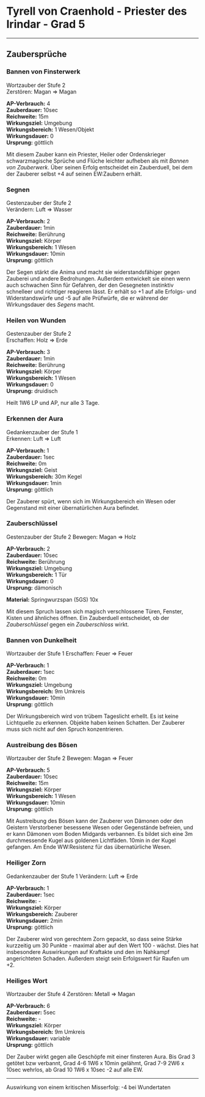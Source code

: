 # Tyrell von Craenhold - Priester des Irindar - Grad 5

---

## Zaubersprüche

### Bannen von Finsterwerk

Wortzauber der Stufe 2  
Zerstören: Magan => Magan

**AP-Verbrauch:** 4  
**Zauberdauer:** 10sec  
**Reichweite:** 15m  
**Wirkungsziel:** Umgebung  
**Wirkungsbereich:** 1 Wesen/Objekt  
**Wirkungsdauer:** 0  
**Ursprung:** göttlich

Mit diesem Zauber kann ein Priester, Heiler oder Ordenskrieger schwarzmagische Sprüche und Flüche leichter aufheben als mit _Bannen von Zauberwerk_. Über seinen Erfolg entscheidet ein Zauberduell, bei dem der Zauberer selbst +4 auf seinen EW:Zaubern erhält.

### Segnen

Gestenzauber der Stufe 2  
Verändern: Luft => Wasser

**AP-Verbrauch:** 2  
**Zauberdauer:** 1min  
**Reichweite:** Berührung  
**Wirkungsziel:** Körper  
**Wirkungsbereich:** 1 Wesen  
**Wirkungsdauer:** 10min  
**Ursprung:** göttlich

Der Segen stärkt die Anima und macht sie widerstandsfähiger gegen Zauberei und andere Bedrohungen. Außerdem entwickelt sie einen wenn auch schwachen Sinn für Gefahren, der den Gesegneten instinktiv schnelleer und richtiger reagieren lässt. Er erhält so +1 auf alle Erfolgs- und Widerstandswürfe und -5 auf alle Prüfwürfe, die er während der Wirkungsdauer des _Segens_ macht.

### Heilen von Wunden

Gestenzauber der Stufe 2  
Erschaffen: Holz => Erde

**AP-Verbrauch:** 3  
**Zauberdauer:** 1min  
**Reichweite:** Berührung  
**Wirkungsziel:** Körper  
**Wirkungsbereich:** 1 Wesen  
**Wirkungsdauer:** 0  
**Ursprung:** druidisch

Heilt 1W6 LP und AP, nur alle 3 Tage.

### Erkennen der Aura

Gedankenzauber der Stufe 1  
Erkennen: Luft => Luft

**AP-Verbrauch:** 1  
**Zauberdauer:** 1sec  
**Reichweite:** 0m  
**Wirkungsziel:** Geist  
**Wirkungsbereich:** 30m Kegel  
**Wirkungsdauer:** 1min  
**Ursprung:** göttlich

Der Zauberer spürt, wenn sich im Wirkungsbereich ein Wesen oder Gegenstand mit einer übernatürlichen Aura befindet.

### Zauberschlüssel

Gestenzauber der Stufe 2
Bewegen: Magan => Holz

**AP-Verbrauch:** 2  
**Zauberdauer:** 10sec  
**Reichweite:** Berührung  
**Wirkungsziel:** Umgebung  
**Wirkungsbereich:** 1 Tür  
**Wirkungsdauer:** 0  
**Ursprung:** dämonisch

**Material:** Springwurzspan (5GS) 10x

Mit diesem Spruch lassen sich magisch verschlossene Türen, Fenster, Kisten und ähnliches öffnen. Ein Zauberduell entscheidet, ob der _Zauberschlüssel_ gegen ein _Zauberschloss_ wirkt.

### Bannen von Dunkelheit

Wortzauber der Stufe 1
Erschaffen: Feuer => Feuer

**AP-Verbrauch:** 1  
**Zauberdauer:** 1sec  
**Reichweite:** 0m  
**Wirkungsziel:** Umgebung  
**Wirkungsbereich:** 9m Umkreis  
**Wirkungsdauer:** 10min  
**Ursprung:** göttlich

Der Wirkungsbereich wird von trübem Tageslicht erhellt. Es ist keine Lichtquelle zu erkennen. Objekte haben keinen Schatten. Der Zauberer muss sich nicht auf den Spruch konzentrieren.

### Austreibung des Bösen

Wortzauber der Stufe 2
Bewegen: Magan => Feuer

**AP-Verbrauch:** 5  
**Zauberdauer:** 10sec  
**Reichweite:** 15m  
**Wirkungsziel:** Körper  
**Wirkungsbereich:** 1 Wesen  
**Wirkungsdauer:** 10min  
**Ursprung:** göttlich

Mit Austreibung des Bösen kann der Zauberer von Dämonen oder den Geistern Verstorbener besessene Wesen oder Gegenstände befreien, und er kann Dämonen vom Boden Midgards verbannen.
Es bildet sich eine 3m durchmessende Kugel aus goldenen Lichtfäden. 10min in der Kugel gefangen. Am Ende WW:Resistenz für das übernatürliche Wesen.

### Heiliger Zorn

Gedankenzauber der Stufe 1
Verändern: Luft => Erde

**AP-Verbrauch:** 1  
**Zauberdauer:** 1sec  
**Reichweite:** -  
**Wirkungsziel:** Körper  
**Wirkungsbereich:** Zauberer  
**Wirkungsdauer:** 2min  
**Ursprung:** göttlich

Der Zauberer wird von gerechtem Zorn gepackt, so dass seine Stärke kurzzeitig um 30 Punkte - maximal aber auf den Wert 100 - wächst. Dies hat insbesondere Auswirkungen auf Kraftakte 
und den im Nahkampf angerichteten Schaden. Außerdem steigt sein Erfolgswert für Raufen um +2.

### Heiliges Wort

Wortzauber der Stufe 4
Zerstören: Metall => Magan

**AP-Verbrauch:** 6  
**Zauberdauer:** 5sec  
**Reichweite:** -  
**Wirkungsziel:** Körper  
**Wirkungsbereich:** 9m Umkreis  
**Wirkungsdauer:** variable  
**Ursprung:** göttlich

Der Zauber wirkt gegen alle Geschöpfe mit einer finsteren Aura. Bis Grad 3 getötet bzw verbannt, Grad 4-6 1W6 x 10min gelähmt, 
Grad 7-9 2W6 x 10sec wehrlos, ab Grad 10 1W6 x 10sec -2 auf alle EW.

---

Auswirkung von einem kritischen Misserfolg: -4 bei Wundertaten

